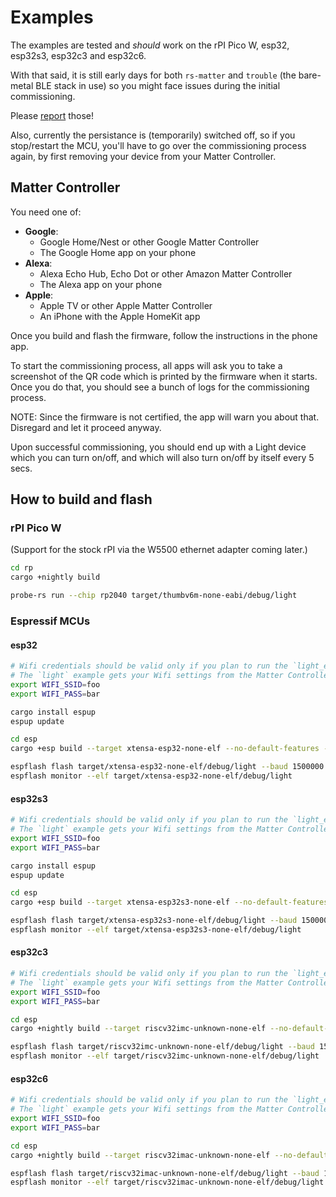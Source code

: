 # Examples

The examples are tested and _should_ work on the rPI Pico W, esp32, esp32s3, esp32c3 and esp32c6.

With that said, it is still early days for both `rs-matter` and `trouble` 
(the bare-metal BLE stack in use) so you might face issues during the initial commissioning.

Please [report](https://github.com/ivmarkov/rs-matter-embassy/issues) those!

Also, currently the persistance is (temporarily) switched off, so if you stop/restart the MCU, you'll have to go over
the commissioning process again, by first removing your device from your Matter Controller.

## Matter Controller

You need one of:
* **Google**:
  * Google Home/Nest or other Google Matter Controller
  * The Google Home app on your phone
* **Alexa**:
  * Alexa Echo Hub, Echo Dot or other Amazon Matter Controller
  * The Alexa app on your phone
* **Apple**:
  * Apple TV or other Apple Matter Controller
  * An iPhone with the Apple HomeKit app

Once you build and flash the firmware, follow the instructions in the phone app.

To start the commissioning process, all apps will ask you to take a screenshot of the QR code which is printed by the firmware when it starts.
Once you do that, you should see a bunch of logs for the commissioning process.

NOTE: Since the firmware is not certified, the app will warn you about that. Disregard and let it proceed anyway.

Upon successful commissioning, you should end up with a Light device which you can turn on/off, and which will also turn on/off by itself every 5 secs.

## How to build and flash

### rPI Pico W

(Support for the stock rPI via the W5500 ethernet adapter coming later.)

```sh
cd rp
cargo +nightly build

probe-rs run --chip rp2040 target/thumbv6m-none-eabi/debug/light
```

### Espressif MCUs

#### esp32

```sh
# Wifi credentials should be valid only if you plan to run the `light_eth` "ethernet" example.
# The `light` example gets your Wifi settings from the Matter Controller automatically.
export WIFI_SSID=foo
export WIFI_PASS=bar

cargo install espup
espup update

cd esp
cargo +esp build --target xtensa-esp32-none-elf --no-default-features --features esp32

espflash flash target/xtensa-esp32-none-elf/debug/light --baud 1500000
espflash monitor --elf target/xtensa-esp32-none-elf/debug/light
```

#### esp32s3

```sh
# Wifi credentials should be valid only if you plan to run the `light_eth` "ethernet" example.
# The `light` example gets your Wifi settings from the Matter Controller automatically.
export WIFI_SSID=foo
export WIFI_PASS=bar

cargo install espup
espup update

cd esp
cargo +esp build --target xtensa-esp32s3-none-elf --no-default-features --features esp32s3

espflash flash target/xtensa-esp32s3-none-elf/debug/light --baud 1500000
espflash monitor --elf target/xtensa-esp32s3-none-elf/debug/light
```

#### esp32c3

```sh
# Wifi credentials should be valid only if you plan to run the `light_eth` "ethernet" example.
# The `light` example gets your Wifi settings from the Matter Controller automatically.
export WIFI_SSID=foo
export WIFI_PASS=bar

cd esp
cargo +nightly build --target riscv32imc-unknown-none-elf --no-default-features --features esp32c3

espflash flash target/riscv32imc-unknown-none-elf/debug/light --baud 1500000
espflash monitor --elf target/riscv32imc-unknown-none-elf/debug/light
```

#### esp32c6

```sh
# Wifi credentials should be valid only if you plan to run the `light_eth` "ethernet" example.
# The `light` example gets your Wifi settings from the Matter Controller automatically.
export WIFI_SSID=foo
export WIFI_PASS=bar

cd esp
cargo +nightly build --target riscv32imac-unknown-none-elf --no-default-features --features esp32c6

espflash flash target/riscv32imac-unknown-none-elf/debug/light --baud 1500000
espflash monitor --elf target/riscv32imac-unknown-none-elf/debug/light
```
